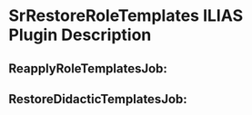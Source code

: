 # SrRestoreRoleTemplates ILIAS Plugin Description

## ReapplyRoleTemplatesJob:


## RestoreDidacticTemplatesJob:

